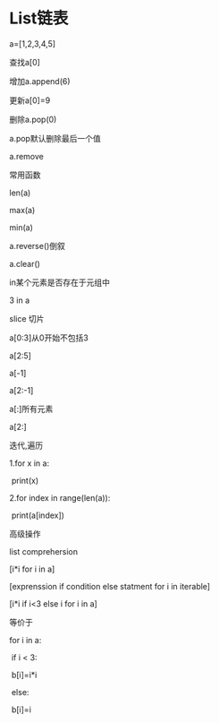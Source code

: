 # List链表

a=[1,2,3,4,5]

查找a[0]

增加a.append(6)

更新a[0]=9

删除a.pop(0)

a.pop默认删除最后一个值

a.remove

常用函数

len(a)

max(a)

min(a)

a.reverse()倒叙

a.clear()

in某个元素是否存在于元组中

3 in a

slice 切片

a[0:3]从0开始不包括3

a[2:5]

a[-1]

a[2:-1]

a[:]所有元素

a[2:]

迭代,遍历

1.for x in a:

​	print(x)

2.for index in range(len(a)):

​	print(a[index])

高级操作

list comprehersion

[i*i for i in a]

[exprenssion if condition else statment for i in iterable]

[i*i if i<3 else i for i in a]

等价于

for i in a:

​	if i < 3:

​		b[i]=i*i

​	else:

​		b[i]=i